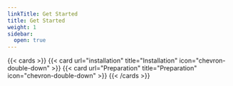 ```yaml
---
linkTitle: Get Started
title: Get Started
weight: 1
sidebar:
  open: true
---
```



{{< cards >}}
  {{< card url="installation" title="Installation" icon="chevron-double-down" >}}
  {{< card url="Preparation" title="Preparation" icon="chevron-double-down" >}}
{{< /cards >}}
